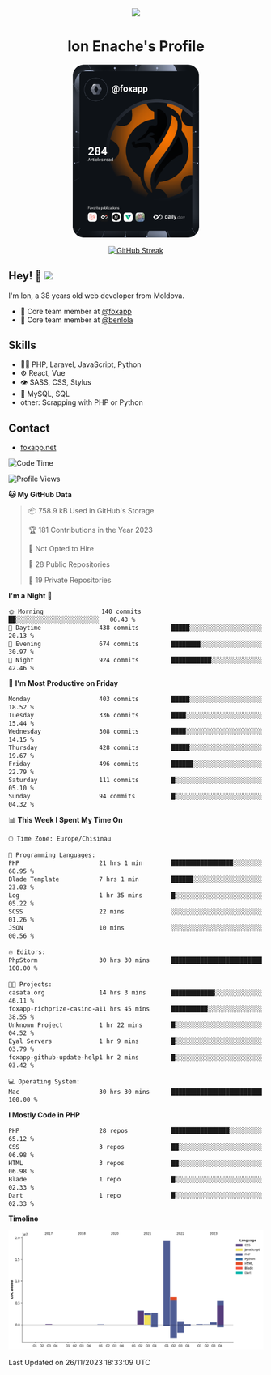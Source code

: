 <div id="header" align="center">
  <img src="https://media.giphy.com/media/M9gbBd9nbDrOTu1Mqx/giphy.gif" width="100"/>
	<h1>Ion Enache's Profile</h1>
</div>
<div align="center">
	<a href="https://app.daily.dev/foxapp"><img src="https://github.com/foxapp/foxapp/blob/master/devcard.svg" width="250" alt="Ion Enache's Dev Card"/></a>
</div>


<div align="center">
	
[![GitHub Streak](http://github-readme-streak-stats.herokuapp.com?user=foxapp&hide_border=true&date_format=M%20j%5B%2C%20Y%5D)](https://git.io/streak-stats)
	
</div>


## Hey! 👋 <img src="https://media.giphy.com/media/hvRJCLFzcasrR4ia7z/giphy.gif" width="30px"/>
I'm Ion, a 38 years old web developer from Moldova.


- 👥 Core team member at [@foxapp](https://github.com/foxapp)
- 👥 Core team member at [@benlola](https://github.com/benlola)

## Skills
- 👨‍💻 PHP, Laravel, JavaScript, Python
- ⚙️ React, Vue
- 👁️ SASS, CSS, Stylus
- 💽 MySQL, SQL
- other: Scrapping with PHP or Python

## Contact
- [foxapp.net](https://www.foxapp.net)

<!--START_SECTION:waka-->
![Code Time](http://img.shields.io/badge/Code%20Time-1%2C623%20hrs%2037%20mins-blue)

![Profile Views](http://img.shields.io/badge/Profile%20Views-0-blue)

**🐱 My GitHub Data** 

> 📦 758.9 kB Used in GitHub's Storage 
 > 
> 🏆 181 Contributions in the Year 2023
 > 
> 🚫 Not Opted to Hire
 > 
> 📜 28 Public Repositories 
 > 
> 🔑 19 Private Repositories 
 > 
**I'm a Night 🦉** 

```text
🌞 Morning                140 commits         ██░░░░░░░░░░░░░░░░░░░░░░░   06.43 % 
🌆 Daytime                438 commits         █████░░░░░░░░░░░░░░░░░░░░   20.13 % 
🌃 Evening                674 commits         ████████░░░░░░░░░░░░░░░░░   30.97 % 
🌙 Night                  924 commits         ███████████░░░░░░░░░░░░░░   42.46 % 
```
📅 **I'm Most Productive on Friday** 

```text
Monday                   403 commits         █████░░░░░░░░░░░░░░░░░░░░   18.52 % 
Tuesday                  336 commits         ████░░░░░░░░░░░░░░░░░░░░░   15.44 % 
Wednesday                308 commits         ████░░░░░░░░░░░░░░░░░░░░░   14.15 % 
Thursday                 428 commits         █████░░░░░░░░░░░░░░░░░░░░   19.67 % 
Friday                   496 commits         ██████░░░░░░░░░░░░░░░░░░░   22.79 % 
Saturday                 111 commits         █░░░░░░░░░░░░░░░░░░░░░░░░   05.10 % 
Sunday                   94 commits          █░░░░░░░░░░░░░░░░░░░░░░░░   04.32 % 
```


📊 **This Week I Spent My Time On** 

```text
🕑︎ Time Zone: Europe/Chisinau

💬 Programming Languages: 
PHP                      21 hrs 1 min        █████████████████░░░░░░░░   68.95 % 
Blade Template           7 hrs 1 min         ██████░░░░░░░░░░░░░░░░░░░   23.03 % 
Log                      1 hr 35 mins        █░░░░░░░░░░░░░░░░░░░░░░░░   05.22 % 
SCSS                     22 mins             ░░░░░░░░░░░░░░░░░░░░░░░░░   01.26 % 
JSON                     10 mins             ░░░░░░░░░░░░░░░░░░░░░░░░░   00.56 % 

🔥 Editors: 
PhpStorm                 30 hrs 30 mins      █████████████████████████   100.00 % 

🐱‍💻 Projects: 
casata.org               14 hrs 3 mins       ████████████░░░░░░░░░░░░░   46.11 % 
foxapp-richprize-casino-a11 hrs 45 mins      ██████████░░░░░░░░░░░░░░░   38.55 % 
Unknown Project          1 hr 22 mins        █░░░░░░░░░░░░░░░░░░░░░░░░   04.52 % 
Eyal Servers             1 hr 9 mins         █░░░░░░░░░░░░░░░░░░░░░░░░   03.79 % 
foxapp-github-update-help1 hr 2 mins         █░░░░░░░░░░░░░░░░░░░░░░░░   03.42 % 

💻 Operating System: 
Mac                      30 hrs 30 mins      █████████████████████████   100.00 % 
```

**I Mostly Code in PHP** 

```text
PHP                      28 repos            ████████████████░░░░░░░░░   65.12 % 
CSS                      3 repos             ██░░░░░░░░░░░░░░░░░░░░░░░   06.98 % 
HTML                     3 repos             ██░░░░░░░░░░░░░░░░░░░░░░░   06.98 % 
Blade                    1 repo              █░░░░░░░░░░░░░░░░░░░░░░░░   02.33 % 
Dart                     1 repo              █░░░░░░░░░░░░░░░░░░░░░░░░   02.33 % 
```



**Timeline**

![Lines of Code chart](https://raw.githubusercontent.com/foxapp/foxapp/master/assets/bar_graph.png)


 Last Updated on 26/11/2023 18:33:09 UTC
<!--END_SECTION:waka-->
